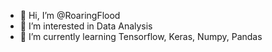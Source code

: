 - 👋 Hi, I’m @RoaringFlood
- 👀 I’m interested in Data Analysis
- 🌱 I’m currently learning Tensorflow, Keras, Numpy, Pandas
<!---
- 💞️ I’m looking to collaborate on ...
- 📫 How to reach me ...


RoaringFlood/RoaringFlood is a ✨ special ✨ repository because its `README.md` (this file) appears on your GitHub profile.
You can click the Preview link to take a look at your changes.
--->
